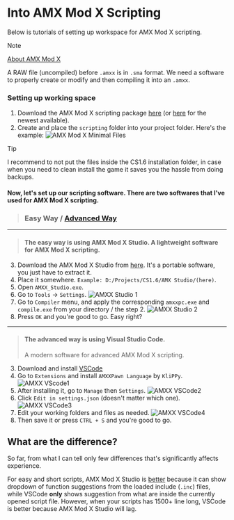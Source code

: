 # Into AMX Mod X Scripting
Below is tutorials of setting up workspace for AMX Mod X scripting.

> [!NOTE]
> [About AMX Mod X](https://www.amxmodx.org/about.php)
> 
> A RAW file (uncompiled) before `.amxx` is in `.sma` format. We need a software to properly create or modify and then compiling it into an `.amxx`.

### Setting up working space
1. Download the AMX Mod X scripting package [here](https://www.amxmodx.org/downloads-new.php) (or [here](https://www.amxmodx.org/downloads-new.php?branch=master) for the newest available).
2. Create and place the `scripting` folder into your project folder. Here's the example:
![AMX Mod X Minimal Files](https://i.imgur.com/7I5cWfs.png)
> [!TIP]
> I recommend to not put the files inside the CS1.6 installation folder, in case when you need to clean install the game it saves you the hassle from doing backups.

#### Now, let's set up our scripting software. There are two softwares that I've used for AMX Mod X scripting.

> ### Easy Way / [Advanced Way](https://github.com/asdian/CS1.6-Tuts/blob/main/AMXModX-Scripts.md#the-advanced-way-is-using-visual-studio-code)
---
> #### The easy way is using AMX Mod X Studio. A lightweight software for AMX Mod X scripting.

3. Download the AMX Mod X Studio from [here](https://sourceforge.net/projects/amxmodx/files/AMX%20Mod%20X%20Studio/1.4.3%20final/AMXX_Studio_1.4.3_final.zip/download). It's a portable software, you just have to extract it.
4. Place it somewhere. `Example: D:/Projects/CS1.6/AMX Studio/(here)`.
5. Open `AMXX_Studio.exe`.
6. Go to `Tools` -> `Settings`.
![AMXX Studio 1](https://i.imgur.com/3hrc2gM.png)
7. Go to `Compiler` menu, and apply the corresponding `amxxpc.exe` and `compile.exe` from your directory / the step 2.
![AMXX Studio 2](https://i.imgur.com/WVu5RHg.png)
8. Press `OK` and you're good to go. Easy right?
---
> #### The advanced way is using Visual Studio Code.
> A modern software for advanced AMX Mod X scripting.

3. Download and install [VSCode](https://code.visualstudio.com/)
4. Go to `Extensions` and install `AMXXPawn Language` by `KliPPy`.
![AMXX VScode1](https://i.imgur.com/UyWdqEL.png)
5. After installing it, go to `Manage` then `Settings`.
![AMXX VSCode2](https://i.imgur.com/CMo5SpX.png)
6. Click `Edit in settings.json` (doesn't matter which one).
![AMXX VSCode3](https://i.imgur.com/kJTlv48.png)
7. Edit your working folders and files as needed.
![AMXX VSCode4](https://i.imgur.com/qOyFVYj.png)
8. Then save it or press `CTRL + S` and you're good to go.

## What are the difference?
So far, from what I can tell only few differences that's significantly affects experience.

For easy and short scripts, AMX Mod X Studio is <ins>better</ins> because it can show dropdown of function suggestions from the loaded include (`.inc`) files, while VSCode **only** shows suggestion from what are inside the currently opened script file. However, when your scripts has 1500+ line long, VSCode is better because AMX Mod X Studio will lag.
